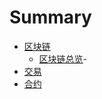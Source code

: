 # Summary

* [区块链](block_chain.md)
    * [区块链总览](block_chain.md#区块链总览-|-block-chain-overview)-
* [交易](transactions.md)
* [合约](contracts.md)

